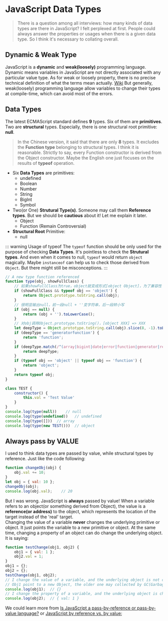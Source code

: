 # JavaScript Data Types

> There is a question among all interviews: how many kinds of data types are there in JavaScript? I felt perplexed at first. People could always answer the properties or usages when there is a given data type. So I think it's necessary to collating overall.  

## Dynamic & Weak Type
JavaScript is a **dynamic** and **weak(loosely)** programming language. Dynamic means variables in JavaScript are not directly associated with any particular value type. As for weak or loosely property, there is no precise technical definition of what the terms mean actually. [Wiki][1] But generally, weak(loosely) programming language allow variables to change their types at compile-time, which can avoid most of the errors.  

<quadrantal-diagram />

## Data Types
The latest ECMAScript standard defines **9** types. Six of them are **primitives**. Two are **structural** types. Especially, there is one structural root primitive: **null**.
> In the Chinese version, it said that there are only **8** types. It excludes the **Function type** belonging to structural types. I think it is reasonable. Strictly to say, every Function constructor is derived from the Object constructor. Maybe the English one just focuses on the results of **typeof** operation.  

* Six **Data Types** are primitives:
    * undefined
    * Boolean
    * Number
    * String
    * BigInt
    * Symbol
* Two(or One) **Strutural Type(s)**. Someone may call them **Reference types**. But we should be **cautious** about it! Let me explain it later.
    * Object
    * Function (Remain Controversial)
* **Structural Root** Primitive:
    * null

::: warning Usage of typeof
The `typeof` function should be only used for the purpose of checking **Data Types**. It's pointless to check the **Strutural types**. And even when it comes to null, `typeof` would return `object` magically.  Maybe `instanceof` can help us to check those derived from `Object`. But there might still be misconceptions.
:::
```js
// A new type function referenced
function type(obj, showFullClass) {
    // 如果showFullClass为true，object就变成形式[object Object]，为了兼容性
    if (showFullClass && typeof obj == 'object') {
        return Object.prototype.toString.call(obj);
    }
    // 很明显输出null，前一段null + ''变字符串，后一段转小写
    if (obj == null) {
        return (obj + '').toLowerCase();
    }
    // 对obj调用Object.prototype.toString()，[object XXX] => XXX
    let deepType = Object.prototype.toString.call(obj).slice(8, -1).toLowerCase();
    if (deepType == 'generatorfunction') {
        return 'function';
    }
    if (deepType.match(/^(array|bigint|date|error|function|generator|regexp|symbol)$/)) {
        return deepType;
    }
    if (typeof obj == 'object' || typeof obj == 'function') {
        return 'object';
    }
    return typeof obj;
}

class TEST {
    constructor() {
        this.val = 'Test Value'
    }
}
console.log(type(null))    // null
console.log(type(undefined))   // undefined
console.log(type([]))  // array
console.log(type(new TEST()))  // object
```
## Always pass by VALUE
I used to think data types are passed by value, while structural types by reference. Just like the code following:
```js
function changeObj(obj) {
    obj.val += 10;
}
let obj = { val: 10 };
changeObj(obj);
console.log(obj.val);    // 20
```
But I was wrong. JavaScript is **always** passed by value! When a variable refers to an object(or something derived from Object), the value is a **reference(or address)** to the object, which represents the location of the target instead of the 'real' target.  
Changing the value of a variable **never** changes the underlying primitive or object. It just points the variable to a new primitive or object. 
At the same time, changing a property of an object can do change the underlying object. It is saying:
```js
function testChange(obj1, obj2) {
    obj1 = { val: 1 };
    obj2.val = 1;
}
obj1 = {};
obj2 = {};
testChange(obj1, obj2);
// I change the value of a variable, and the underlying object is not changed.
// Obj1 point to a new Object, the older one may collected by GC(Garbage Collector)
console.log(obj1);  // {}
// I change the property of a variable, and the underlying object is changed.
console.log(obj2);  // { val: 1 }
```
We could learn more from [Is JavaScript a pass-by-reference or pass-by-value language?][2] or [JavaScript by reference vs. by value][3];

[1]: https://en.wikipedia.org/wiki/Strong_and_weak_typing
[2]: https://stackoverflow.com/questions/518000/is-javascript-a-pass-by-reference-or-pass-by-value-language
[3]: https://stackoverflow.com/questions/6605640/javascript-by-reference-vs-by-value
